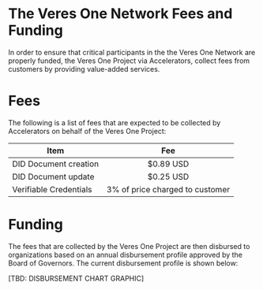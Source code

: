 # The Veres One Network Fees and Funding

In order to ensure that critical participants in the the Veres One Network
are properly funded, the Veres One Project via Accelerators, collect fees
from customers by providing value-added services.

# Fees

The following is a list of fees that are expected to be collected by
Accelerators on behalf of the Veres One Project:

| Item        | Fee |
| ------------- | :-----:|
| DID Document creation | $0.89 USD |
| DID Document update | $0.25 USD |
| Verifiable Credentials | 3% of price charged to customer |

# Funding

The fees that are collected by the Veres One Project are then disbursed to
organizations based on an annual disbursement profile approved by the
Board of Governors. The current disbursement profile is shown below:

[TBD: DISBURSEMENT CHART GRAPHIC]
